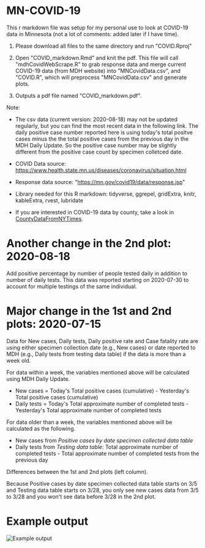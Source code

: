 # MN-COVID-19
This r markdown file was setup for my personal use to look at COVID-19 data in Minnesota (not a lot of comments: added later if I have time). 

1. Please download all files to the same directory and run "COVID.Rproj"

2. Open "COVID_markdown.Rmd" and knit the pdf. This file will call "mdhCovidWebScrape.R" to grab response data and merge current COVID-19 data (from MDH website) into "MNCovidData.csv", and "COVID.R", which will preprocess "MNCovidData.csv" and generate plots.

3. Outputs a pdf file named "COVID_markdown.pdf".

Note: 
  - The csv data (current version: 2020-08-18) may not be updated regularly, but you can find the most recent data in the following link. The daily positive case number reported here is using today's total positve cases minus the the total positive cases from the previous day in the MDH Daily Update. So the positive case number may be slightly different from the positive case count by specimen colletced date.   
  
  - COVID Data source: https://www.health.state.mn.us/diseases/coronavirus/situation.html
  
  - Response data source: "https://mn.gov/covid19/data/response.jsp"
  
  - Library needed for this R markdown: tidyverse, ggrepel, gridExtra, knitr, kableExtra, rvest, lubridate  
  
  - If you are interested in COVID-19 data by county, take a look in [CountyDataFromNYTimes](../master/CountyDataFromNYTimes). 
  
Another change in the 2nd plot: 2020-08-18
====
Add positive percentage by number of people tested daily in addition to number of daily tests. This data was reported starting on 2020-07-30 to account for multiple testings of the same individual.

Major change in the 1st and 2nd plots: 2020-07-15
====
Data for New cases, Daily tests, Daily positive rate and Case fatality rate are using either specimen collection date (e.g., New cases) or date reported to MDH (e.g., Daily tests from testing data table) if the data is more than a week old. 

For data within a week, the variables mentioned above will be calculated using MDH Daily Update. 
 - New cases = Today's Total positive cases (cumulative) - Yesterday's Total positive cases (cumulative) 
 - Daily tests = Today's Total approximate number of completed tests - Yesterday's Total approximate number of completed tests

For data older than a week, the variables mentioned above will be calculated as the following. 
 - New cases from *Positive cases by date specimen collected data table*
 - Daily tests from *Testing data table*: Total approximate number of completed tests - Total approximate number of completed tests from the previous day

Differences between the 1st and 2nd plots (left column). 

Because Positive cases by date specimen collected data table starts on 3/5 and Testing data table starts on 3/28, you only see new cases data from 3/5 to 3/28 and you won't see data before 3/28 in the 2nd plot. 

Example output
====
![Example output](https://github.com/coolbaby0208/MN-COVID19/blob/master/COVID_markdown.png)
